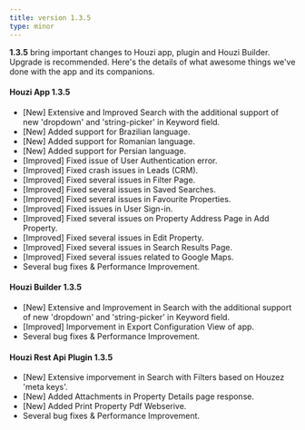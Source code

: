 ```yaml
---
title: version 1.3.5
type: minor
---
```


**1.3.5** bring important changes to Houzi app, plugin and Houzi Builder. Upgrade is recommended. Here's the details of what awesome things we've done with the app and its companions.

#### Houzi App 1.3.5
- [New] Extensive and Improved Search with the additional support of new 'dropdown' and 'string-picker' in Keyword field.
- [New] Added support for Brazilian language.
- [New] Added support for Romanian language.
- [New] Added support for Persian language.
- [Improved] Fixed issue of User Authentication error.
- [Improved] Fixed crash issues in Leads (CRM).
- [Improved] Fixed several issues in Filter Page.
- [Improved] Fixed several issues in Saved Searches.
- [Improved] Fixed several issues in Favourite Properties.
- [Improved] Fixed issues in User Sign-in.
- [Improved] Fixed several issues on Property Address Page in Add Property.
- [Improved] Fixed several issues in Edit Property.
- [Improved] Fixed several issues in Search Results Page.
- [Improved] Fixed several issues related to Google Maps.
- Several bug fixes & Performance Improvement.

#### Houzi Builder 1.3.5
- [New] Extensive and Improvement in Search with the additional support of new 'dropdown' and 'string-picker' in Keyword field.
- [Improved] Imporvement in Export Configuration View of app.
- Several bug fixes & Performance Improvement.

#### Houzi Rest Api Plugin 1.3.5
- [New] Extensive imporvement in Search with Filters based on Houzez 'meta keys'.
- [New] Added Attachments in Property Details page response.
- [New] Added Print Property Pdf Webserive.
- Several bug fixes & Performance Improvement.